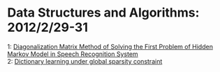 # Data Structures and Algorithms: 2012/2/29-31  
1: [Diagonalization Matrix Method of Solving the First Problem of Hidden  Markov Model in Speech Recognition System](https://doi.org/10.48550/arXiv.1202.6256)  
2: [Dictionary learning under global sparsity constraint](https://doi.org/10.48550/arXiv.1202.6562)  